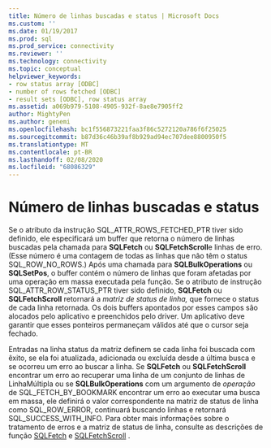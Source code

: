 ```yaml
---
title: Número de linhas buscadas e status | Microsoft Docs
ms.custom: ''
ms.date: 01/19/2017
ms.prod: sql
ms.prod_service: connectivity
ms.reviewer: ''
ms.technology: connectivity
ms.topic: conceptual
helpviewer_keywords:
- row status array [ODBC]
- number of rows fetched [ODBC]
- result sets [ODBC], row status array
ms.assetid: a069b979-5108-4905-932f-8ae8e7905ff2
author: MightyPen
ms.author: genemi
ms.openlocfilehash: bc1f556873221faa3f86c5272120a786f6f25025
ms.sourcegitcommit: b87d36c46b39af8b929ad94ec707dee8800950f5
ms.translationtype: MT
ms.contentlocale: pt-BR
ms.lasthandoff: 02/08/2020
ms.locfileid: "68086329"
---
```

# <a name="number-of-rows-fetched-and-status"></a>Número de linhas buscadas e status
Se o atributo da instrução SQL_ATTR_ROWS_FETCHED_PTR tiver sido definido, ele especificará um buffer que retorna o número de linhas buscadas pela chamada para **SQLFetch** ou **SQLFetchScroll**e linhas de erro. (Esse número é uma contagem de todas as linhas que não têm o status SQL_ROW_NO_ROWS.) Após uma chamada para **SQLBulkOperations** ou **SQLSetPos**, o buffer contém o número de linhas que foram afetadas por uma operação em massa executada pela função. Se o atributo de instrução SQL_ATTR_ROW_STATUS_PTR tiver sido definido, **SQLFetch** ou **SQLFetchScroll** retornará a *matriz de status de linha,* que fornece o status de cada linha retornada. Os dois buffers apontados por esses campos são alocados pelo aplicativo e preenchidos pelo driver. Um aplicativo deve garantir que esses ponteiros permaneçam válidos até que o cursor seja fechado.  
  
 Entradas na linha status da matriz definem se cada linha foi buscada com êxito, se ela foi atualizada, adicionada ou excluída desde a última busca e se ocorreu um erro ao buscar a linha. Se **SQLFetch** ou **SQLFetchScroll** encontrar um erro ao recuperar uma linha de um conjunto de linhas de LinhaMúltipla ou se **SQLBulkOperations** com um argumento de *operação* de SQL_FETCH_BY_BOOKMARK encontrar um erro ao executar uma busca em massa, ele definirá o valor correspondente na matriz de status de linha como SQL_ROW_ERROR, continuará buscando linhas e retornará SQL_SUCCESS_WITH_INFO. Para obter mais informações sobre o tratamento de erros e a matriz de status de linha, consulte as descrições de função [SQLFetch](../../../odbc/reference/syntax/sqlfetch-function.md) e [SQLFetchScroll](../../../odbc/reference/syntax/sqlfetchscroll-function.md) .
